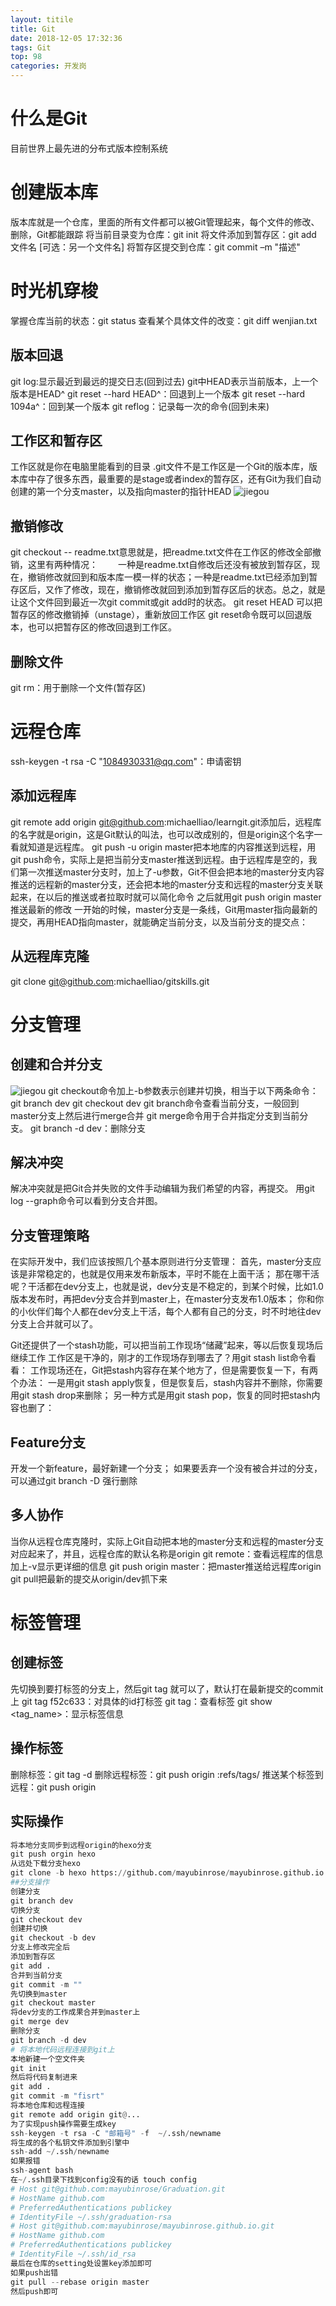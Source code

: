 ```yaml
---
layout: titile
title: Git
date: 2018-12-05 17:32:36
tags: Git
top: 98
categories: 开发岗
---
```

# 什么是Git
目前世界上最先进的分布式版本控制系统
# 创建版本库
版本库就是一个仓库，里面的所有文件都可以被Git管理起来，每个文件的修改、删除，Git都能跟踪
将当前目录变为仓库：git init
将文件添加到暂存区：git add 文件名 [可选：另一个文件名]
将暂存区提交到仓库：git commit –m "描述"
 <!--more--> 
# 时光机穿梭
掌握仓库当前的状态：git status  查看某个具体文件的改变：git diff wenjian.txt
## 版本回退
git log:显示最近到最远的提交日志(回到过去)
git中HEAD表示当前版本，上一个版本是HEAD^
git reset --hard HEAD^：回退到上一个版本
git reset --hard 1094a^：回到某一个版本
git reflog：记录每一次的命令(回到未来)
## 工作区和暂存区
工作区就是你在电脑里能看到的目录
.git文件不是工作区是一个Git的版本库，版本库中存了很多东西，最重要的是stage或者index的暂存区，还有Git为我们自动创建的第一个分支master，以及指向master的指针HEAD
![jiegou](/Git/p1.png "图示")
## 撤销修改
git checkout -- readme.txt意思就是，把readme.txt文件在工作区的修改全部撤销，这里有两种情况：
&emsp;&emsp;一种是readme.txt自修改后还没有被放到暂存区，现在，撤销修改就回到和版本库一模一样的状态；一种是readme.txt已经添加到暂存区后，又作了修改，现在，撤销修改就回到添加到暂存区后的状态。总之，就是让这个文件回到最近一次git commit或git add时的状态。
git reset HEAD <file>可以把暂存区的修改撤销掉（unstage），重新放回工作区
git reset命令既可以回退版本，也可以把暂存区的修改回退到工作区。
## 删除文件
git rm：用于删除一个文件(暂存区)
# 远程仓库
ssh-keygen -t rsa -C "1084930331@qq.com"：申请密钥
## 添加远程库
git remote add origin git@github.com:michaelliao/learngit.git添加后，远程库的名字就是origin，这是Git默认的叫法，也可以改成别的，但是origin这个名字一看就知道是远程库。
git push -u origin master把本地库的内容推送到远程，用git push命令，实际上是把当前分支master推送到远程。由于远程库是空的，我们第一次推送master分支时，加上了-u参数，Git不但会把本地的master分支内容推送的远程新的master分支，还会把本地的master分支和远程的master分支关联起来，在以后的推送或者拉取时就可以简化命令
之后就用git push origin master推送最新的修改
一开始的时候，master分支是一条线，Git用master指向最新的提交，再用HEAD指向master，就能确定当前分支，以及当前分支的提交点：
## 从远程库克隆
git clone git@github.com:michaelliao/gitskills.git
# 分支管理
## 创建和合并分支
![jiegou](/Git/p2.png)
git checkout命令加上-b参数表示创建并切换，相当于以下两条命令：git branch dev  git checkout dev
git branch命令查看当前分支，一般回到master分支上然后进行merge合并
git merge命令用于合并指定分支到当前分支。
git branch -d dev：删除分支
## 解决冲突
解决冲突就是把Git合并失败的文件手动编辑为我们希望的内容，再提交。
用git log --graph命令可以看到分支合并图。
## 分支管理策略
在实际开发中，我们应该按照几个基本原则进行分支管理：
首先，master分支应该是非常稳定的，也就是仅用来发布新版本，平时不能在上面干活；
那在哪干活呢？干活都在dev分支上，也就是说，dev分支是不稳定的，到某个时候，比如1.0版本发布时，再把dev分支合并到master上，在master分支发布1.0版本；
你和你的小伙伴们每个人都在dev分支上干活，每个人都有自己的分支，时不时地往dev分支上合并就可以了。

Git还提供了一个stash功能，可以把当前工作现场“储藏”起来，等以后恢复现场后继续工作
工作区是干净的，刚才的工作现场存到哪去了？用git stash list命令看看：
工作现场还在，Git把stash内容存在某个地方了，但是需要恢复一下，有两个办法：
一是用git stash apply恢复，但是恢复后，stash内容并不删除，你需要用git stash drop来删除；
另一种方式是用git stash pop，恢复的同时把stash内容也删了：
## Feature分支
开发一个新feature，最好新建一个分支；
如果要丢弃一个没有被合并过的分支，可以通过git branch -D <name>强行删除
## 多人协作
当你从远程仓库克隆时，实际上Git自动把本地的master分支和远程的master分支对应起来了，并且，远程仓库的默认名称是origin
git remote：查看远程库的信息加上-v显示更详细的信息
git push origin master：把master推送给远程库origin
git pull把最新的提交从origin/dev抓下来
# 标签管理
## 创建标签
先切换到要打标签的分支上，然后git tag <name>就可以了，默认打在最新提交的commit上
git tag <name> f52c633：对具体的id打标签
git tag：查看标签
git show <tag_name>：显示标签信息
## 操作标签
删除标签：git tag -d <tagname>
删除远程标签：git push origin :refs/tags/<tagname>
推送某个标签到远程：git push origin <tagname>
## 实际操作
```python
将本地分支同步到远程origin的hexo分支
git push orgin hexo 
从远处下载分支hexo
git clone -b hexo https://github.com/mayubinrose/mayubinrose.github.io.git
##分支操作
创建分支
git branch dev
切换分支
git checkout dev
创建并切换
git checkout -b dev
分支上修改完全后
添加到暂存区
git add .
合并到当前分支
git commit -m ""
先切换到master
git checkout master
将dev分支的工作成果合并到master上
git merge dev
删除分支
git branch -d dev
# 将本地代码远程连接到git上
本地新建一个空文件夹
git init
然后将代码复制进来
git add .
git commit -m "fisrt"
将本地仓库和远程连接
git remote add origin git@...
为了实现push操作需要生成key
ssh-keygen -t rsa -C "邮箱号" -f  ~/.ssh/newname
将生成的各个私钥文件添加到引擎中
ssh-add ~/.ssh/newname
如果报错
ssh-agent bash
在~/.ssh目录下找到config没有的话 touch config
# Host git@github.com:mayubinrose/Graduation.git
# HostName github.com
# PreferredAuthentications publickey
# IdentityFile ~/.ssh/graduation-rsa
# Host git@github.com:mayubinrose/mayubinrose.github.io.git
# HostName github.com
# PreferredAuthentications publickey
# IdentityFile ~/.ssh/id_rsa
最后在仓库的setting处设置key添加即可
如果push出错
git pull --rebase origin master
然后push即可
```
